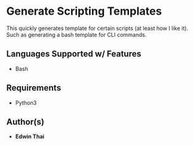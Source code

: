 # Generate Scripting Templates
This quickly generates template for certain scripts (at least how I like it). Such
as generating a bash template for CLI commands.

## Languages Supported w/ Features
* Bash 

## Requirements
* Python3

## Author(s)
* **Edwin Thai**
